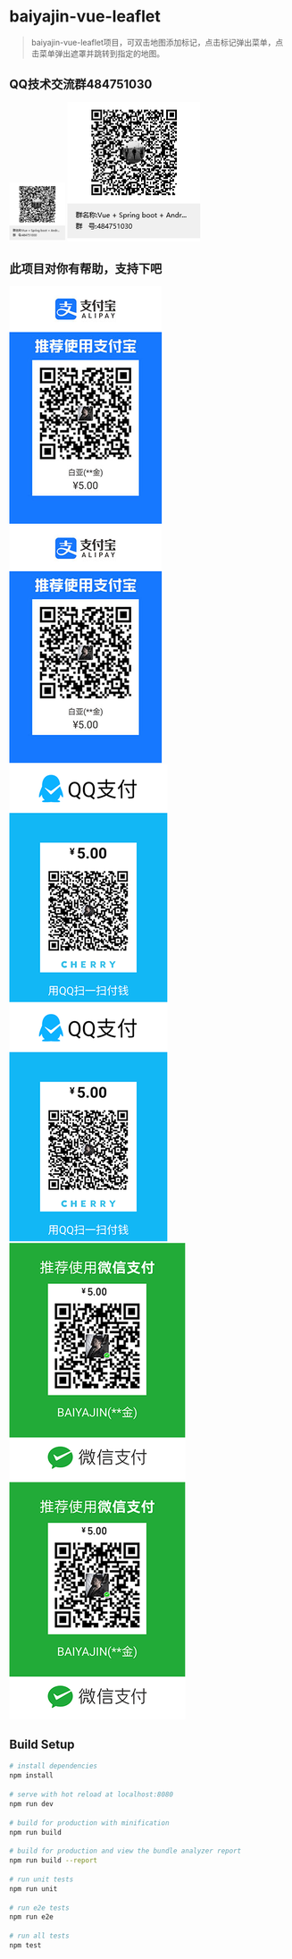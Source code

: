 # baiyajin-vue-leaflet
> baiyajin-vue-leaflet项目，可双击地图添加标记，点击标记弹出菜单，点击菜单弹出遮罩并跳转到指定的地图。
## QQ技术交流群484751030
<img src="https://github.com/baiyajin/baiyajin-vue-leaflet/blob/master/static/baiyajin.png" width="100"></img>
![QQ技术交流群484751030](./static/baiyajin.png)
## 此项目对你有帮助，支持下吧
![支付宝](https://github.com/baiyajin/baiyajin-vue-leaflet/blob/master/static/zfb.jpg)
![支付宝](./static/zfb.jpg)
![QQ](https://github.com/baiyajin/baiyajin-vue-leaflet/blob/master/static/qq.png)
![QQ](./static/qq.png)
![微信](https://github.com/baiyajin/baiyajin-vue-leaflet/blob/master/static/wx.png)
![微信](./static/wx.png)
## Build Setup
``` bash
# install dependencies
npm install

# serve with hot reload at localhost:8080
npm run dev

# build for production with minification
npm run build

# build for production and view the bundle analyzer report
npm run build --report

# run unit tests
npm run unit

# run e2e tests
npm run e2e

# run all tests
npm test
```

